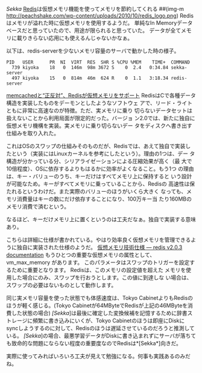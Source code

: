 *Sekka* [Redis](http://redis.io/)は仮想メモリ機能を使ってメモリを節約してくれる
 ##(img-m http://peachshake.com/wp-content/uploads/2010/10/redis_logo.png)
Redisはメモリが溢れた時に仮想メモリを使用するようだ。
単純なIn Memoryデータベースだと思っていたので、用途が限られると思っていた。
データが全てメモリに載りきらない応用にも使えるんじゃないかなぁ。

以下は、redis-serverを少ないメモリ容量のサーバで動かした時の様子。
```
PID   USER      PR  NI  VIRT  RES  SHR S %CPU %MEM    TIME+  COMMAND
  739 kiyoka    18   0  146m  98m 3672 S    0  2.4   0:34.84 sekka-server
  497 kiyoka    15   0  814m  46m  624 R    0  1.1   3:18.34 redis-server
```

 [memcachedと“正反対”、Redisが仮想メモリをサポート](http://www.atmarkit.co.jp/news/201009/07/redis.html)
  RedisはCで各種データ構造を実装したものをデーモンとしたようなソフトウェ
  アで、リード・ライトともに非常に高速なのが特徴。ただ、実メモリに乗り
  切らないデータセットは扱えないことから利用局面が限定的だった。バージョ
  ン2.0では、新たに独自に仮想メモリ機構を実装。実メモリに乗り切らないデー
  タをディスクへ書き出す仕組みを取り入れた。

  これはOSのスワップの仕組みそのものだが、Redisでは、あえて独自で実装し
  たという（実装にはLinuxカーネルを参考にしたという）。理由の1つは、デー
  タ構造が分かっている分、シリアライゼーションによる圧縮効果が高く（最
  大で10倍程度）、OSに依存するよりもはるかに効率がよくなること。もう1つ
  の理由は、キー・バリューのうち、キーだけはすべてメモリ上に保持すると
  いう設計が可能なため。キーがすべてメモリに乗っていることから、Redisの
  高速性は保たれるというわけだ。また実際のバリューのほうがいくら大きく
  なっても、メモリ消費量はキーの数にだけ依存することになり、100万キー当
  たり160MBのメモリ消費で済むという。

なるほど、キーだけメモリ上に置くというのは工夫だなぁ。独自で実装する意味あり。

こちらは詳細に仕様が書かれている。やはり効率良く仮想メモリを管理できるように独自に実装された仕様のようだ。
 [仮想メモリ技術仕様 — redis v2.0.3 documentation](http://redis.shibu.jp/hacker/virtualmemory.html)
 もうひとつの重要な仮想メモリの属性として、 vm_max_memory があります。
 このパラメータはスワップのトリガーを設定するために重要となります。
 Redisは、このメモリの設定値を超えた
 メモリを使用した場合にのみ、スワップを行おうとします。この値に到達しな
 い場合は、スワップの必要はないものとして動作します。

同じ実メモリ容量を使った状態でも体感速度は、Tokyo CabinetよりもRedisのほうが軽く感じる。(Tokyo Cabinetが64MByteでRedisが上記の46MByteを消費した状態の場合)
*[Sekka*]は最後に確定した変換候補を記憶するために辞書ストレージに頻繁に書き込みにいくが、Tokyo Cabinetのほうは即座にDiskにsyncしようするのに対して、Redisのほうは遅延させているのだろうと推測している。
*[Sekka*]の場合、最悪学習データがDiskに書き込まれずにサーバが落ちても致命的な問題にならない程度の重要度なのでRedisは*[Sekka*]向きだ。

実際に使ってみればいろいろ工夫が見えて勉強になる。何事も実践あるのみだね。

